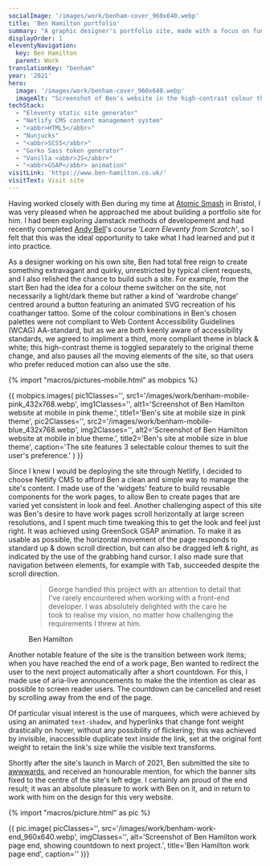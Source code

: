 ```yaml
---
socialImage: '/images/work/benham-cover_960x640.webp'
title: 'Ben Hamilton portfolio'
summary: "A graphic designer's portfolio site, made with a focus on fun and visual flair without forgetting accessibility."
displayOrder: 1
eleventyNavigation:
  key: Ben Hamilton
  parent: Work
translationKey: "benham"
year: '2021'
hero:
  image: '/images/work/benham-cover_960x640.webp'
  imageAlt: "Screenshot of Ben's website in the high-contrast colour theme."
techStack:
  - "Eleventy static site generator"
  - "Netlify CMS content management system"
  - "<abbr>HTML5</abbr>"
  - "Nunjucks"
  - "<abbr>SCSS</abbr>"
  - "Gorko Sass token generator"
  - "Vanilla <abbr>JS</abbr>"
  - "<abbr>GSAP</abbr> animation"
visitLink: 'https://www.ben-hamilton.co.uk/'
visitText: Visit site
---
```


Having worked closely with Ben during my time at [Atomic Smash](https://www.atomicsmash.co.uk/) in Bristol, I was very pleased when he approached me about building a portfolio site for him. I had been exploring Jamstack methods of developement and had recently completed [Andy Bell](https://piccalil.li/)'s course _'Learn Eleventy from Scratch'_, so I felt that this was the ideal opportunity to take what I had learned and put it into practice.

As a designer working on his own site, Ben had total free reign to create something extravagant and quirky, unrestricted by typical client requests, and I also relished the chance to build such a site. For example, from the start Ben had the idea for a colour theme switcher on the site, not necessarily a light/dark theme but rather a kind of 'wardrobe change' centred around a button featuring an animated <abbr>SVG</abbr> recreation of his coathanger tattoo. Some of the colour combinations in Ben's chosen palettes were not compliant to Web Content Accessibility Guidelines (<abbr>WCAG</abbr>) AA-standard, but as we are both keenly aware of accessibility standards, we agreed to impliment a third, more compliant theme in black & white; this high-contrast theme is toggled separately to the original theme change, and also pauses all the moving elements of the site, so that users who prefer reduced motion can also use the site.

{% import "macros/pictures-mobile.html" as mobpics %}

{{ mobpics.images(
    pic1Classes='',
    src1='/images/work/benham-mobile-pink_432x768.webp',
    img1Classes='',
    alt1='Screenshot of Ben Hamilton website at mobile in pink theme.',
    title1='Ben\'s site at mobile size in pink theme',
    pic2Classes='',
    src2='/images/work/benham-mobile-blue_432x768.webp',
    img2Classes='',
    alt2='Screenshot of Ben Hamilton website at mobile in blue theme.',
    title2='Ben\'s site at mobile size in blue theme',
    caption='The site features 3 selectable colour themes to suit the user\'s preference.'
) }}

Since I knew I would be deploying the site through Netlify, I decided to choose Netlify CMS to afford Ben a clean and simple way to manage the site's content. I made use of the 'widgets' feature to build reusable components for the work pages, to allow Ben to create pages that are varied yet consistent in look and feel. Another challenging aspect of this site was Ben's desire to have work pages scroll horizontally at large screen resolutions, and I spent much time tweaking this to get the look and feel just right. It was achieved using GreenSock <abbr>GSAP</abbr> animation. To make it as usable as possible, the horizontal movement of the page responds to standard up & down scroll direction, but can also be dragged left & right, as indicated by the use of the grabbing hand cursor. I also made sure that navigation between elements, for example with <kbd>Tab</kbd>, succeeded despite the scroll direction.

<figure class="blockquote">
    <blockquote>
        <p>
        George handled this project with an attention to detail that I've rarely encountered when working with a front-end developer. I was absolutely delighted with the care he took to realise my vision, no matter how challenging the requirements I threw at him.
        </p>
    </blockquote>
    <figcaption>Ben Hamilton</figcaption>
</figure>

Another notable feature of the site is the transition between work items; when you have reached the end of a work page, Ben wanted to redirect the user to the next project automatically after a short countdown. For this, I made use of aria-live announcements to make the the intention as clear as possible to screen reader users. The countdown can be cancelled and reset by scrolling away from the end of the page.

Of particular visual interest is the use of marquees, which were achieved by using an animated <code>text-shadow</code>, and hyperlinks that change font weight drastically on hover, without any possibility of flickering; this was achieved by invisible, inaccessible duplicate text inside the link, set at the original font weight to retain the link's size while the visible text transforms.

Shortly after the site's launch in March of 2021, Ben submitted the site to [awwwards](https://www.awwwards.com/), and received an honourable mention, for which the banner sits fixed to the centre of the site's left edge. I certainly am proud of the end result; it was an absolute pleasure to work with Ben on it, and in return to work with him on the design for this very website.

{% import "macros/picture.html" as pic %}

{{ pic.image(
    picClasses='',
    src='/images/work/benham-work-end_960x640.webp',
    imgClasses='',
    alt='Screenshot of Ben Hamilton work page end, showing countdown to next project.',
    title='Ben Hamilton work page end',
    caption=''
)}}